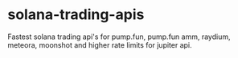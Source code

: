 # solana-trading-apis
Fastest solana trading api's for pump.fun, pump.fun amm, raydium, meteora, moonshot and higher rate limits for jupiter api.

